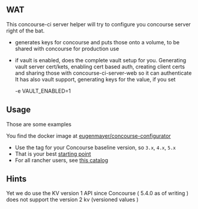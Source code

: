 ## WAT

This concourse-ci server helper will try to configure you concourse server right of the bat.

- generates keys for concourse and puts those onto a volume, to be shared with concourse for production use
- if vault is enabled, does the complete vault setup for you. Generating vault server cert/kets, enabling cert based auth, creating client certs and sharing those with concourse-ci-server-web so it can authenticate
It has also vault support, generating keys for the value, if you set

    -e VAULT_ENABLED=1

## Usage

Those are some examples

You find the docker image at [eugenmayer/concourse-configurator](https://hub.docker.com/r/eugenmayer/concourse-configurator)


- Use the tag for your Concourse baseline version, so `3.x`, `4.x`, `5.x`
- That is your best [starting point](https://github.com/EugenMayer/concourseci-server-boilerplate)
- For all rancher users, see [this catalog](https://github.com/EugenMayer/docker-rancher-extra-catalogs/tree/master/templates)

## Hints

Yet we do use the KV version 1 API since Concourse ( 5.4.0 as of writing ) does not support the version 2 kv (versioned values )
